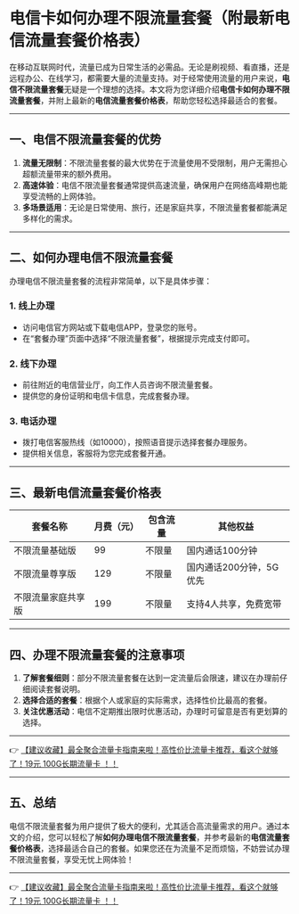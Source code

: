 # 电信卡如何办理不限流量套餐（附最新电信流量套餐价格表）

在移动互联网时代，流量已成为日常生活的必需品。无论是刷视频、看直播，还是远程办公、在线学习，都需要大量的流量支持。对于经常使用流量的用户来说，**电信不限流量套餐**无疑是一个理想的选择。本文将为您详细介绍**电信卡如何办理不限流量套餐**，并附上最新的**电信流量套餐价格表**，帮助您轻松选择最适合的套餐。

---

## 一、电信不限流量套餐的优势

1. **流量无限制**：不限流量套餐的最大优势在于流量使用不受限制，用户无需担心超额流量带来的额外费用。
2. **高速体验**：电信不限流量套餐通常提供高速流量，确保用户在网络高峰期也能享受流畅的上网体验。
3. **多场景适用**：无论是日常使用、旅行，还是家庭共享，不限流量套餐都能满足多样化的需求。

---

## 二、如何办理电信不限流量套餐

办理电信不限流量套餐的流程非常简单，以下是具体步骤：

### 1. 线上办理
- 访问电信官方网站或下载电信APP，登录您的账号。
- 在“套餐办理”页面中选择“不限流量套餐”，根据提示完成支付即可。

### 2. 线下办理
- 前往附近的电信营业厅，向工作人员咨询不限流量套餐。
- 提供您的身份证明和电信卡信息，完成套餐办理。

### 3. 电话办理
- 拨打电信客服热线（如10000），按照语音提示选择套餐办理服务。
- 提供相关信息，客服将为您完成套餐开通。

---

## 三、最新电信流量套餐价格表

| 套餐名称          | 月费（元） | 包含流量 | 其他权益               |
|-------------------|------------|----------|------------------------|
| 不限流量基础版    | 99         | 不限量   | 国内通话100分钟         |
| 不限流量尊享版    | 129        | 不限量   | 国内通话200分钟，5G优先 |
| 不限流量家庭共享版| 199        | 不限量   | 支持4人共享，免费宽带   |

---

## 四、办理不限流量套餐的注意事项

1. **了解套餐细则**：部分不限流量套餐在达到一定流量后会限速，建议在办理前仔细阅读套餐说明。
2. **选择合适的套餐**：根据个人或家庭的实际需求，选择性价比最高的套餐。
3. **关注优惠活动**：电信不定期推出限时优惠活动，办理时可留意是否有更划算的选择。

---

👉 [【建议收藏】最全聚合流量卡指南来啦！高性价比流量卡推荐，看这个就够了！19元 100G长期流量卡 ！！](https://bit.ly/Liuliangka)

---

## 五、总结

电信不限流量套餐为用户提供了极大的便利，尤其适合高流量需求的用户。通过本文的介绍，您可以轻松了解**如何办理电信不限流量套餐**，并参考最新的**电信流量套餐价格表**，选择最适合自己的套餐。如果您还在为流量不足而烦恼，不妨尝试办理不限流量套餐，享受无忧上网体验！

---

👉 [【建议收藏】最全聚合流量卡指南来啦！高性价比流量卡推荐，看这个就够了！19元 100G长期流量卡 ！！](https://bit.ly/Liuliangka)